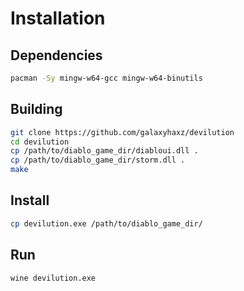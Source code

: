 # Installation

## Dependencies

```bash
pacman -Sy mingw-w64-gcc mingw-w64-binutils
```

## Building

```bash
git clone https://github.com/galaxyhaxz/devilution
cd devilution
cp /path/to/diablo_game_dir/diabloui.dll .
cp /path/to/diablo_game_dir/storm.dll .
make
```

## Install

```bash
cp devilution.exe /path/to/diablo_game_dir/
```

## Run

```bash
wine devilution.exe
```
